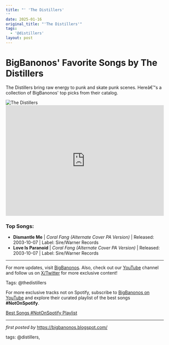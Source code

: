 ```yaml
---
title: "' 'The Distillers'
'"
date: 2025-01-16
original_title: "'The Distillers'"
tags:
  - '@distillers'
layout: post
---
```

<!-- Title of the Post -->
<h1>BigBanonos' Favorite Songs by The Distillers</h1> <!-- Introductory Text -->
<p>The Distillers bring raw energy to punk and skate punk scenes. Hereâ€™s a collection of BigBanonos' top picks from their catalog.</p> <!-- Featured Image -->
<div> <img src="https://i.scdn.co/image/ab6761610000e5eb34f7e41698b038806c2ce7bb" alt="The Distillers">
</div> <!-- Spotify Embed -->
<div> <iframe src="https://open.spotify.com/embed/playlist/2xtl52YosnhvMr4ucaLvMg?utm_source=generator" width="100%" height="352" frameBorder="0" allowfullscreen="" allow="autoplay; clipboard-write; encrypted-media; fullscreen; picture-in-picture" loading="lazy"></iframe>
</div> <!-- Song Information -->
<h3>Top Songs:</h3>
<ul> <li><strong>Dismantle Me</strong> | <em>Coral Fang (Alternate Cover PA Version)</em> | Released: 2003-10-07 | Label: Sire/Warner Records</li> <li><strong>Love Is Paranoid</strong> | <em>Coral Fang (Alternate Cover PA Version)</em> | Released: 2003-10-07 | Label: Sire/Warner Records</li>
</ul> <!-- Footer Links -->
<hr />
<p>For more updates, visit <a href="https://bigbanonos.blogspot.com/" target="_blank">BigBanonos</a>. Also, check out our <a href="https://www.youtube.com/@BigBanonos" target="_blank">YouTube</a> channel and follow us on <a href="https://x.com/bigbanonos" target="_blank">X/Twitter</a> for more exclusive content!</p> <!-- Tags -->
<p>Tags: @thedistillers</p>


<!--Subscribe and Playlist Links-->
<div>
    <p>For more exclusive tracks not on Spotify, subscribe to <a href="https://www.youtube.com/@BigBanonos" target="_blank">BigBanonos on YouTube</a> and explore their curated playlist of the best songs <strong>#NotOnSpotify</strong>.</p>
    <p><a href="https://www.youtube.com/playlist?list=PLtuNtuTatqI0kFahUCbtbfenC_ET5O_tr" target="_blank">Best Songs #NotOnSpotify Playlist<br /></a></p></div>

<hr />

<p><em>first posted by</em> <a href="https://bigbanonos.blogspot.com/" rel="noopener" target="_new">https://bigbanonos.blogspot.com/</a></p>

<p>tags: @distillers,</p>
